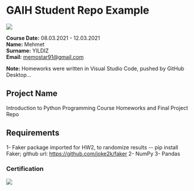 # GAIH Student Repo Example
![](img/newlogo.png)

**Course Date:** 08.03.2021 - 12.03.2021  
**Name:** Mehmet  
**Surname:** YILDIZ  
**Email:** memostar91@gmail.com  

**Note:** Homeworks were written in Visual Studio Code, pushed by GitHub Desktop...

## Project Name
Introduction to Python Programming Course
Homeworks and Final Project Repo

## Requirements
1- Faker package imported for HW2, to randomize results
-- pip install Faker; github url: https://github.com/joke2k/faker
2- NumPy
3- Pandas

### Certification
![](img/TopLearnerCertificate.png)

